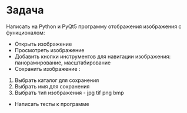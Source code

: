 # Задача
Написать на Python и PyQt5 программу отображения изображения с функционалом:
- Открыть изображение
- Просмотреть изображение
- Добавить кнопки инструментов для навигации изображения: панорамирование, масштабирование
- Сохранить изображение :
1. Выбрать каталог для сохранения
2. Выбрать имя для сохранения
3. Выбрать тип изображения - jpg tif png bmp
- Написать тесты к программе